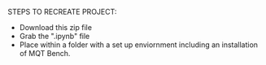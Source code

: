 STEPS TO RECREATE PROJECT:
- Download this zip file 
- Grab the ".ipynb" file
- Place within a folder with a set up enviornment including an installation of MQT Bench.
